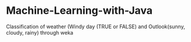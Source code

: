 # Machine-Learning-with-Java
Classification of weather (Windy day (TRUE or FALSE) and Outlook(sunny, cloudy, rainy) through weka
